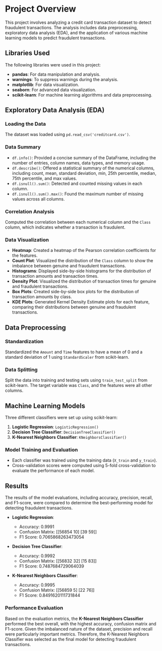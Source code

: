 # Project Overview

This project involves analyzing a credit card transaction dataset to detect fraudulent transactions. The analysis includes data preprocessing, exploratory data analysis (EDA), and the application of various machine learning models to predict fraudulent transactions.

## Libraries Used

The following libraries were used in this project:

- **pandas**: For data manipulation and analysis.
- **warnings**: To suppress warnings during the analysis.
- **matplotlib**: For data visualization.
- **seaborn**: For advanced data visualization.
- **scikit-learn**: For machine learning algorithms and data preprocessing.

## Exploratory Data Analysis (EDA)

### Loading the Data
The dataset was loaded using `pd.read_csv('creditcard.csv')`.

### Data Summary
- `df.info()`: Provided a concise summary of the DataFrame, including the number of entries, column names, data types, and memory usage.
- `df.describe()`: Offered a statistical summary of the numerical columns, including count, mean, standard deviation, min, 25th percentile, median, 75th percentile, and max values.
- `df.isnull().sum()`: Detected and counted missing values in each column.
- `df.isnull().sum().max()`: Found the maximum number of missing values across all columns.

### Correlation Analysis
Computed the correlation between each numerical column and the `Class` column, which indicates whether a transaction is fraudulent.

### Data Visualization
- **Heatmap**: Created a heatmap of the Pearson correlation coefficients for the features.
- **Count Plot**: Visualized the distribution of the `Class` column to show the imbalance between genuine and fraudulent transactions.
- **Histograms**: Displayed side-by-side histograms for the distribution of transaction amounts and transaction times.
- **Density Plot**: Visualized the distribution of transaction times for genuine and fraudulent transactions.
- **Box Plots**: Created side-by-side box plots for the distribution of transaction amounts by class.
- **KDE Plots**: Generated Kernel Density Estimate plots for each feature, comparing their distributions between genuine and fraudulent transactions.

## Data Preprocessing

### Standardization
Standardized the `Amount` and `Time` features to have a mean of 0 and a standard deviation of 1 using `StandardScaler` from scikit-learn.

### Data Splitting
Split the data into training and testing sets using `train_test_split` from scikit-learn. The target variable was `Class`, and the features were all other columns.

## Machine Learning Models

Three different classifiers were set up using scikit-learn:

1. **Logistic Regression**: `LogisticRegression()`
2. **Decision Tree Classifier**: `DecisionTreeClassifier()`
3. **K-Nearest Neighbors Classifier**: `KNeighborsClassifier()`

### Model Training and Evaluation
- Each classifier was trained using the training data (`X_train` and `y_train`).
- Cross-validation scores were computed using 5-fold cross-validation to evaluate the performance of each model.

## Results

The results of the model evaluations, including accuracy, precision, recall, and F1-score, were compared to determine the best-performing model for detecting fraudulent transactions.

- **Logistic Regression**: 
    - Accuracy: 0.9991
    - Confusion Matrix: [[56854    10] [39    59]]
    - F1 Score: 0.7065868263473054

- **Decision Tree Classifier**: 
    - Accuracy: 0.9992
    - Confusion Matrix: [[56832    32] [15    83]]
    - F1 Score: 0.7487684729064039

- **K-Nearest Neighbors Classifier**: 
    - Accuracy: 0.9995
    - Confusion Matrix: [[56859     5] [22    76]]
    - F1 Score: 0.8491620111731844

### Performance Evaluation

Based on the evaluation metrics, the **K-Nearest Neighbors Classifier** performed the best overall, with the highest accuracy, confusion matrix and F1-score. Given the imbalanced nature of the dataset, precision and recall were particularly important metrics. Therefore, the K-Nearest Neighbors Classifier was selected as the final model for detecting fraudulent transactions.

